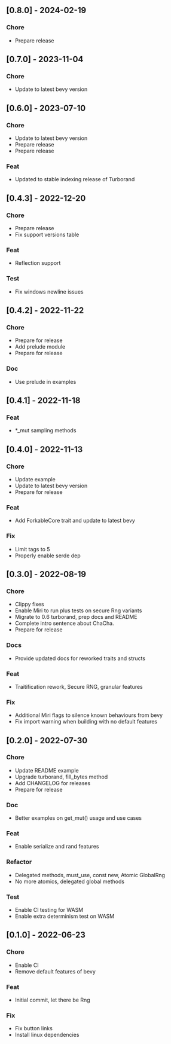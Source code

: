 ## [0.8.0] - 2024-02-19

### Chore

- Prepare release

## [0.7.0] - 2023-11-04

### Chore

- Update to latest bevy version

## [0.6.0] - 2023-07-10

### Chore

- Update to latest bevy version
- Prepare release
- Prepare release

### Feat

- Updated to stable indexing release of Turborand

## [0.4.3] - 2022-12-20

### Chore

- Prepare release
- Fix support versions table

### Feat

- Reflection support

### Test

- Fix windows newline issues

## [0.4.2] - 2022-11-22

### Chore

- Prepare for release
- Add prelude module
- Prepare for release

### Doc

- Use prelude in examples

## [0.4.1] - 2022-11-18

### Feat

- *_mut sampling methods

## [0.4.0] - 2022-11-13

### Chore

- Update example
- Update to latest bevy version
- Prepare for release

### Feat

- Add ForkableCore trait and update to latest bevy

### Fix

- Limit tags to 5
- Properly enable serde dep

## [0.3.0] - 2022-08-19

### Chore

- Clippy fixes
- Enable Miri to run plus tests on secure Rng variants
- Migrate to 0.6 turborand, prep docs and README
- Complete intro sentence about ChaCha.
- Prepare for release

### Docs

- Provide updated docs for reworked traits and structs

### Feat

- Traitification rework, Secure RNG, granular features

### Fix

- Additional Miri flags to silence known behaviours from bevy
- Fix import warning when building with no default features

## [0.2.0] - 2022-07-30

### Chore

- Update README example
- Upgrade turborand, fill_bytes method
- Add CHANGELOG for releases
- Prepare for release

### Doc

- Better examples on get_mut() usage and use cases

### Feat

- Enable serialize and rand features

### Refactor

- Delegated methods, must_use, const new, Atomic GlobalRng
- No more atomics, delegated global methods

### Test

- Enable CI testing for WASM
- Enable extra determinism test on WASM

## [0.1.0] - 2022-06-23

### Chore

- Enable CI
- Remove default features of bevy

### Feat

- Initial commit, let there be Rng

### Fix

- Fix button links
- Install linux dependencies

